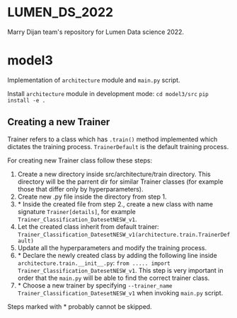 # LUMEN_DS_2022
Marry Dijan team's repository for Lumen Data science 2022.

# model3

Implementation of `architecture` module and `main.py` script.

Install `architecture` module in development mode:
`cd model3/src`
`pip install -e .`


## Creating a new Trainer
Trainer refers to a class which has `.train()` method implemented which dictates the training process.
`TrainerDefault` is the default training process.

For creating new Trainer class follow these steps:
1) Create a new directory inside src/architecture/train directory. This directory will be the parrent dir for similar Trainer classes (for example those that differ only by hyperparameters).
2) Create new .py file inside the directory from step 1.
3) \* Inside the created file from step 2., create a new class with name signature `Trainer[details]`, for example `Trainer_Classification_DatesetNESW_v1`.
4) Let the created class inherit from default trainer: `Trainer_Classification_DatesetNESW_v1(architecture.train.TrainerDefault)`
5) Update all the hyperparameters and modify the training process.
6) \* Declare the newly created class by adding the following line inside `architecture.train.__init__.py`: `from ..... import Trainer_Classification_DatesetNESW_v1`. This step is very important in order that the `main.py` will be able to find the correct trainer class.
7) \* Choose a new trainer by specifying `--trainer_name Trainer_Classification_DatesetNESW_v1` when invoking `main.py` script.

Steps marked with * probably cannot be skipped.


